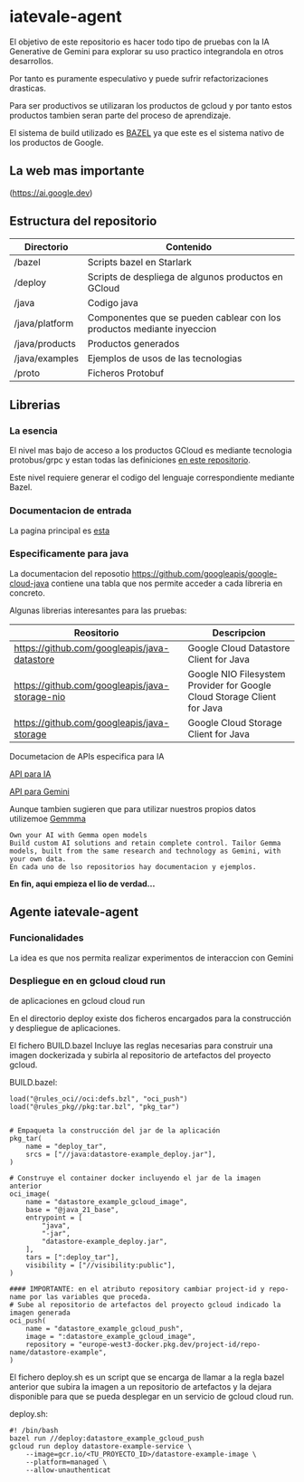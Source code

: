 # iatevale-agent

El objetivo de este repositorio es hacer todo tipo de pruebas con la IA Generative de Gemini
para explorar su uso practico integrandola en otros desarrollos.

Por tanto es puramente especulativo y puede sufrir refactorizaciones drasticas. 

Para ser productivos se utilizaran los productos de gcloud y por tanto estos productos
tambien seran parte del proceso de aprendizaje.

El sistema de build utilizado es [BAZEL](https://bazel.build/) ya que este es el sistema nativo de los productos de Google.

## La web mas importante

(https://ai.google.dev)

## Estructura del repositorio

| Directorio     | Contenido                 |
|----------------|---------------------------|
| /bazel         | Scripts bazel en Starlark |
| /deploy | Scripts de despliega de algunos productos en GCloud |
| /java          | Codigo java               |
| /java/platform | Componentes que se pueden cablear con los productos mediante inyeccion |
| /java/products | Productos generados |
| /java/examples | Ejemplos de usos de las tecnologias |
| /proto         | Ficheros Protobuf |

## Librerias

### La esencia
El nivel mas bajo de acceso a los productos GCloud es mediante tecnologia protobus/grpc
y estan todas las definiciones [en este repositorio](https://github.com/googleapis/googleapis).

Este nivel requiere generar el codigo del lenguaje correspondiente mediante Bazel.

### Documentacion de entrada

La pagina principal es [esta](https://cloud.google.com/apis)

### Especificamente para java

La documentacion del reposotio https://github.com/googleapis/google-cloud-java contiene
una tabla que nos permite acceder a cada libreria en concreto.

Algunas librerias interesantes para las pruebas:

| Reositorio                                     | Descripcion                                                            |
|------------------------------------------------|------------------------------------------------------------------------|
| https://github.com/googleapis/java-datastore | Google Cloud Datastore Client for Java |
| https://github.com/googleapis/java-storage-nio | Google NIO Filesystem Provider for Google Cloud Storage Client for Java                                             |
| https://github.com/googleapis/java-storage     |Google Cloud Storage Client for Java                    |

Documetacion de APIs especifica para IA

[API para IA](https://ai.google.dev/api)

[API para Gemini](https://ai.google.dev/gemini-api)

Aunque tambien sugieren que para utilizar nuestros propios datos utilizemoe [Gemmma](https://ai.google.dev/gemma)
```
Own your AI with Gemma open models
Build custom AI solutions and retain complete control. Tailor Gemma models, built from the same research and technology as Gemini, with your own data.
En cada uno de lso repositorios hay documentacion y ejemplos.
```

**En fin, aqui empieza el lio de verdad...**

## Agente **iatevale-agent**

### Funcionalidades

La idea es que nos permita realizar experimentos de interaccion con Gemini 

### Despliegue en en gcloud cloud run 

de aplicaciones en gcloud cloud run

En el directorio deploy existe dos ficheros encargados para la construcción y despliegue de aplicaciones.

El fichero BUILD.bazel Incluye las reglas necesarias para construir una imagen dockerizada y subirla al repositorio de artefactos del proyecto gcloud.

BUILD.bazel:
```load("@rules_oci//oci:defs.bzl", "oci_image")
load("@rules_oci//oci:defs.bzl", "oci_push")
load("@rules_pkg//pkg:tar.bzl", "pkg_tar")


# Empaqueta la construcción del jar de la aplicación
pkg_tar(
    name = "deploy_tar",
    srcs = ["//java:datastore-example_deploy.jar"],
)

# Construye el container docker incluyendo el jar de la imagen anterior
oci_image(
    name = "datastore_example_gcloud_image",
    base = "@java_21_base",
    entrypoint = [
        "java",
        "-jar",
        "datastore-example_deploy.jar",
    ],
    tars = [":deploy_tar"],
    visibility = ["//visibility:public"],
)

#### IMPORTANTE: en el atributo repository cambiar project-id y repo-name por las variables que proceda.
# Sube al repositorio de artefactos del proyecto gcloud indicado la imagen generada
oci_push(
    name = "datastore_example_gcloud_push",
    image = ":datastore_example_gcloud_image",
    repository = "europe-west3-docker.pkg.dev/project-id/repo-name/datastore-example",
)
```

El fichero deploy.sh es un script que se encarga de llamar a la regla bazel anterior que subira la imagen a un repositorio de artefactos y la dejara disponible para que se pueda desplegar en un servicio de gcloud cloud run.

deploy.sh:
```
#! /bin/bash
bazel run //deploy:datastore_example_gcloud_push
gcloud run deploy datastore-example-service \
    --image=gcr.io/<TU_PROYECTO_ID>/datastore-example-image \
    --platform=managed \
    --allow-unauthenticat
```
